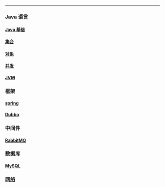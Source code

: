 
---

### Java 语言

#### [Java 基础](./dir/java/Java基础.md)
#### [集合](./dir/java/集合.md)
#### [对象](./dir/java/对象.md)
#### [并发](./dir/java/并发.md)
#### [JVM](./dir/java/jvm.md)

### 框架

#### [spring](./dir/框架/spring.md)
#### [Dubbo](./dir/框架/Dubbo.md)

### 中间件

#### [RabbitMQ](./dir/middleware/rabbitmq.md)

### 数据库

#### [MySQL](./dir/db/MySQL.md)

### [网络](./dir/网络.md)